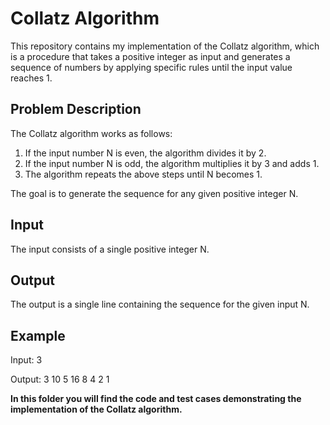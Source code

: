 # Collatz Algorithm

This repository contains my implementation of the Collatz algorithm, which is a procedure that takes a positive integer as input and generates a sequence of numbers by applying specific rules until the input value reaches 1.

## Problem Description

The Collatz algorithm works as follows:

1. If the input number N is even, the algorithm divides it by 2.
2. If the input number N is odd, the algorithm multiplies it by 3 and adds 1.
3. The algorithm repeats the above steps until N becomes 1.

The goal is to generate the sequence for any given positive integer N.

## Input

The input consists of a single positive integer N.

## Output

The output is a single line containing the sequence for the given input N.

## Example

Input: 3

Output: 3 10 5 16 8 4 2 1



**In this folder you will find the code and test cases demonstrating the implementation of the Collatz algorithm.**
